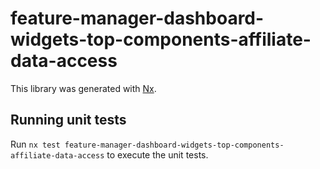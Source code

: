 # feature-manager-dashboard-widgets-top-components-affiliate-data-access

This library was generated with [Nx](https://nx.dev).

## Running unit tests

Run `nx test feature-manager-dashboard-widgets-top-components-affiliate-data-access` to execute the unit tests.
